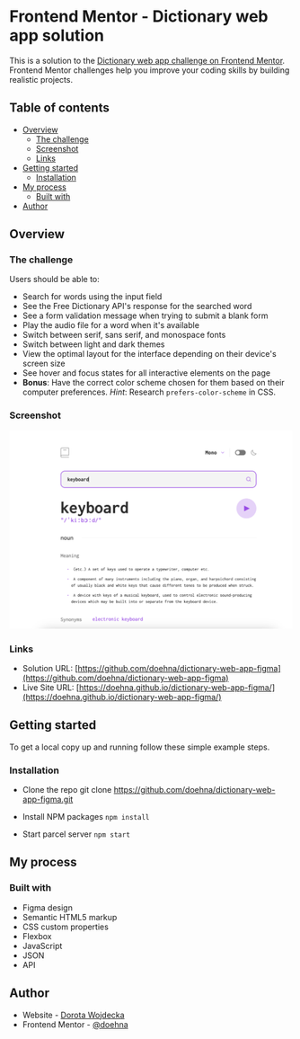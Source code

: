 # Frontend Mentor - Dictionary web app solution

This is a solution to the [Dictionary web app challenge on Frontend Mentor](https://www.frontendmentor.io/challenges/dictionary-web-app-h5wwnyuKFL). Frontend Mentor challenges help you improve your coding skills by building realistic projects. 

## Table of contents

- [Overview](#overview)
  - [The challenge](#the-challenge)
  - [Screenshot](#screenshot)
  - [Links](#links)
- [Getting started](#getting-started)  
  - [Installation](#installation)
- [My process](#my-process)
  - [Built with](#built-with)
- [Author](#author)

## Overview

### The challenge

Users should be able to:

- Search for words using the input field
- See the Free Dictionary API's response for the searched word
- See a form validation message when trying to submit a blank form
- Play the audio file for a word when it's available
- Switch between serif, sans serif, and monospace fonts
- Switch between light and dark themes
- View the optimal layout for the interface depending on their device's screen size
- See hover and focus states for all interactive elements on the page
- **Bonus**: Have the correct color scheme chosen for them based on their computer preferences. _Hint_: Research `prefers-color-scheme` in CSS.

### Screenshot

![](./screenshot.jpg)

### Links

- Solution URL: [https://github.com/doehna/dictionary-web-app-figma](https://github.com/doehna/dictionary-web-app-figma)
- Live Site URL: [https://doehna.github.io/dictionary-web-app-figma/](https://doehna.github.io/dictionary-web-app-figma/)

## Getting started

To get a local copy up and running follow these simple example steps.

### Installation

- Clone the repo
git clone https://github.com/doehna/dictionary-web-app-figma.git

- Install NPM packages
```npm install```

- Start parcel server
```npm start```

## My process

### Built with

- Figma design
- Semantic HTML5 markup
- CSS custom properties
- Flexbox
- JavaScript
- JSON
- API

## Author

- Website - [Dorota Wojdecka](https://github.com/doehna)
- Frontend Mentor - [@doehna](https://www.frontendmentor.io/profile/doehna)